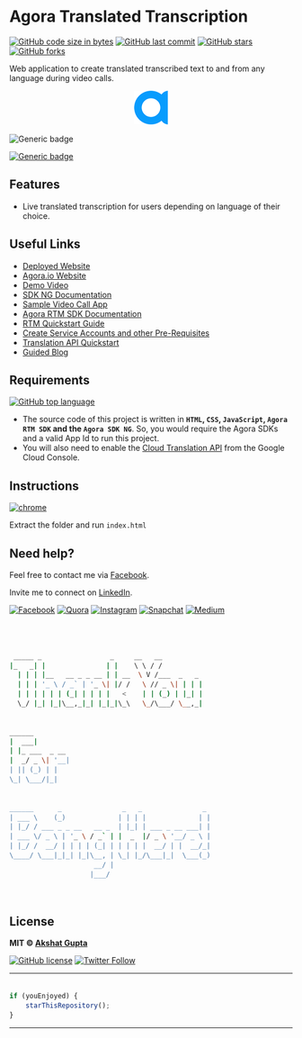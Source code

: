 # Agora Translated Transcription

[![GitHub code size in bytes](https://img.shields.io/github/languages/code-size/akshatvg/Agora-Translated-Transcription?logo=github&style=social)](https://github.com/akshatvg/) [![GitHub last commit](https://img.shields.io/github/last-commit/akshatvg/Agora-Translated-Transcription?style=social&logo=git)](https://github.com/akshatvg/) [![GitHub stars](https://img.shields.io/github/stars/akshatvg/Agora-Translated-Transcription?style=social)](https://github.com/akshatvg/Agora-Translated-Transcription/stargazers) [![GitHub forks](https://img.shields.io/github/forks/akshatvg/Agora-Translated-Transcription?style=social&logo=git)](https://github.com/akshatvg/Agora-Translated-Transcription/network)

Web application to create translated transcribed text to and from any language during video calls.

<p align="center">
<a href="https://translation.akshatvg.com">
<img src="./favicon.png" width="60px" alt="Agora.io"/>
</a>
</p>

![Generic badge](https://img.shields.io/badge/Agora-Translated-Transcription-orange) 

[![Generic badge](https://img.shields.io/badge/view-demo-purple)](https://www.loom.com/share/27d4d8a365cd4968b1ede3909bf01490)

## Features

- Live translated transcription for users depending on language of their choice.

## Useful Links

- [Deployed Website](https://translation.akshatvg.com)
- [Agora.io Website](https://www.agora.io/)
- [Demo Video](https://www.loom.com/share/27d4d8a365cd4968b1ede3909bf01490)
- [SDK NG Documentation](https://agoraio-community.github.io/AgoraWebSDK-NG/api/en/index.html)
- [Sample Video Call App](https://github.com/AgoraIO-Community/AgoraWebSDK-NG/tree/master/Demo/basicVideoCall)
- [Agora RTM SDK Documentation](https://docs.agora.io/en/Real-time-Messaging/API%20Reference/RTM_web/v1.0.0/index.html)
- [RTM Quickstart Guide](https://docs.agora.io/en/Real-time-Messaging/messaging_web?platform=Web)
- [Create Service Accounts and other Pre-Requisites](https://cloud.google.com/speech-to-text/docs/before-you-begin)
- [Translation API Quickstart](https://cloud.google.com/translate/docs/basic/quickstart#translate_translate_text-drest)
- [Guided Blog](#!)

## Requirements

[![GitHub top language](https://img.shields.io/github/languages/top/akshatvg/Agora-Translated-Transcription?logo=javascript&style=social)](https://github.com/akshatvg/)

- The source code of this project is written in **`HTML`, `CSS`, `JavaScript`, `Agora RTM SDK` and the `Agora SDK NG`**. So, you would require the Agora SDKs and a valid App Id to run this project.
- You will also need to enable the [Cloud Translation API](https://console.cloud.google.com/apis/library/translate.googleapis.com) from the Google Cloud Console.


## Instructions

[![chrome](https://img.shields.io/badge/Open-index.html-lightgrey.svg?logo=google-chrome&style=popout&logoColor=red)](https://translation.akshatvg.com)

Extract the folder and run `index.html`


## Need help?


Feel free to contact me via [Facebook](https://www.facebook.com/akshatvg).

Invite me to connect on [LinkedIn](https://www.linkedin.com/in/akshatvg/).

[![Facebook](https://img.shields.io/badge/Facebook-add-blue.svg?logo=facebook&logoColor=white)](https://www.facebook.com/akshatvg) [![Quora](https://img.shields.io/badge/Quora-ask-red.svg?logo=quora)](https://www.quora.com/profile/Akshat-Gupta-279) [![Instagram](https://img.shields.io/badge/Instagram-follow-purple.svg?logo=instagram&logoColor=white)](https://www.instagram.com/akshatvg/) [![Snapchat](https://img.shields.io/badge/Snapchat-add-yellow.svg?logo=snapchat&logoColor=white)](https://www.snapchat.com/add/akshatvg) [![Medium](https://img.shields.io/badge/Medium-follow-black.svg?logo=medium&logoColor=white)](https://medium.com/@akshatvg)


```bash



 _____ _                 _     __   __            
|_   _| |               | |    \ \ / /            
  | | | |__   __ _ _ __ | | __  \ V /___  _   _   
  | | | '_ \ / _` | '_ \| |/ /   \ // _ \| | | |  
  | | | | | | (_| | | | |   <    | | (_) | |_| |  
  \_/ |_| |_|\__,_|_| |_|_|\_\   \_/\___/ \__,_|  
                                                  
                                                  
______                                            
|  ___|                                           
| |_ ___  _ __                                    
|  _/ _ \| '__|                                   
| || (_) | |                                      
\_| \___/|_|                                      
                                                  
                                                  
______      _               _   _               _ 
| ___ \    (_)             | | | |             | |
| |_/ / ___ _ _ __   __ _  | |_| | ___ _ __ ___| |
| ___ \/ _ \ | '_ \ / _` | |  _  |/ _ \ '__/ _ \ |
| |_/ /  __/ | | | | (_| | | | | |  __/ | |  __/_|
\____/ \___|_|_| |_|\__, | \_| |_/\___|_|  \___(_)
                     __/ |                        
                    |___/                         

 


```

## License

**MIT &copy; [Akshat Gupta](https://github.com/akshatvg/Agora-Translated-Transcription/blob/master/LICENSE)**

[![GitHub license](https://img.shields.io/github/license/akshatvg/Agora-Translated-Transcription?style=social&logo=github)](https://github.com/akshatvg/Agora-Translated-Transcription/blob/master/LICENSE) [![Twitter Follow](https://img.shields.io/twitter/follow/akshatvg?style=social)](https://twitter.com/akshatvg)

---------

```javascript

if (youEnjoyed) {
    starThisRepository();
}

```

-----------

